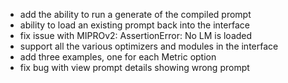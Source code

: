 - add the ability to run a generate of the compiled prompt
- ability to load an existing prompt back into the interface
- fix issue with MIPROv2: AssertionError: No LM is loaded
- support all the various optimizers and modules in the interface
- add three examples, one for each Metric option
- fix bug with view prompt details showing wrong prompt